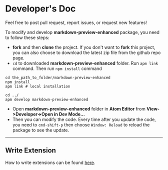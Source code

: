 # Developer's Doc
Feel free to post pull request, report issues, or request new features!


To modify and develop **markdown-preview-enhanced** package, you need to follow these steps:
* **fork** and then **clone** the project.
If you don't want to **fork** this project, you can also choose to download the latest zip file from the github repo page.
* `cd` to downloaded **markdown-preview-enhanced** folder. Run `apm link` command. Then run `npm install` command
```shell
cd the_path_to_folder/markdown-preview-enhanced
npm install
apm link # local installation

cd ../
apm develop markdown-preview-enhanced
```
* Open **markdown-preview-enhanced** folder in **Atom Editor** from **View->Developer->Open in Dev Mode...**
* Then you can modify the code.
Every time after you update the code, you need to `cmd-shift-p` then choose `Window: Reload` to reload the package to see the update.

---

## Write Extension
How to write extensions can be found [here](./extension.md).